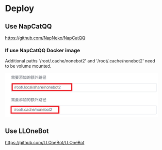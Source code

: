 # Deploy

## Use NapCatQQ

<https://github.com/NapNeko/NapCatQQ>

### If use NapCatQQ Docker image

Additional paths '/root/.cache/nonebot2' and '/root/.cache/nonebot2' need to be volume mounted.

![NapCatQQ 1panel App](images/napcatQQ-volume.png)

## Use LLOneBot

<https://github.com/LLOneBot/LLOneBot>
